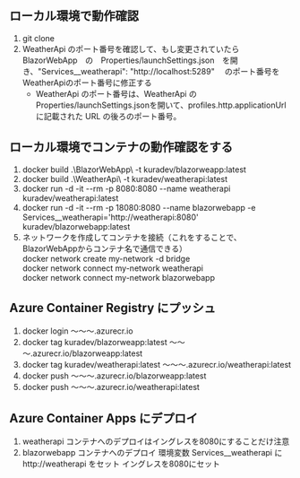 ## ローカル環境で動作確認

1. git clone
2. WeatherApi のポート番号を確認して、もし変更されていたら　BlazorWebApp　の　Properties/launchSettings.json　を開き、"Services__weatherapi": "http://localhost:5289" 　のポート番号をWeatherApiのポート番号に修正する
   - WeatherApi のポート番号は、WeatherApi の Properties/launchSettings.jsonを開いて、profiles.http.applicationUrl に記載された URL の後ろのポート番号。

## ローカル環境でコンテナの動作確認をする

1. docker build .\BlazorWebApp\ -t kuradev/blazorweapp:latest
2. docker build .\WeatherApi\ -t kuradev/weatherapi:latest
3. docker run -d -it --rm -p 8080:8080 --name weatherapi kuradev/weatherapi:latest
4. docker run -d -it --rm -p 18080:8080 --name blazorwebapp -e Services__weatherapi='http://weatherapi:8080' kuradev/blazorwebapp:latest
5. ネットワークを作成してコンテナを接続（これをすることで、BlazorWebAppからコンテナ名で通信できる）  
    docker network create my-network -d bridge  
    docker network connect my-network weatherapi  
    docker network connect my-network blazorwebapp

## Azure Container Registry にプッシュ

1. docker login ～～～.azurecr.io
2. docker tag kuradev/blazorweapp:latest ～～～.azurecr.io/blazorweapp:latest
3. docker tag kuradev/weatherapi:latest ～～～.azurecr.io/weatherapi:latest
4. docker push ～～～.azurecr.io/blazorweapp:latest
5. docker push ～～～.azurecr.io/weatherapi:latest

## Azure Container Apps にデプロイ

1. weatherapi コンテナへのデプロイはイングレスを8080にすることだけ注意
2. blazorwebapp コンテナへのデプロイ
    環境変数 Services__weatherapi に http://weatherapi をセット
    イングレスを8080にセット
